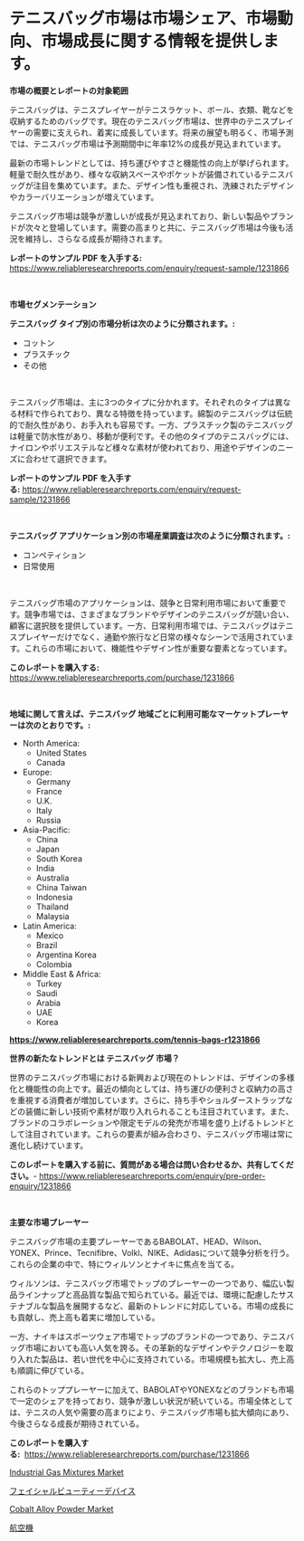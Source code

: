 <p><h1>テニスバッグ市場は市場シェア、市場動向、市場成長に関する情報を提供します。</h1></p><p><strong>市場の概要とレポートの対象範囲</strong></p>
<p><p>テニスバッグは、テニスプレイヤーがテニスラケット、ボール、衣類、靴などを収納するためのバッグです。現在のテニスバッグ市場は、世界中のテニスプレイヤーの需要に支えられ、着実に成長しています。将来の展望も明るく、市場予測では、テニスバッグ市場は予測期間中に年率12%の成長が見込まれています。</p><p>最新の市場トレンドとしては、持ち運びやすさと機能性の向上が挙げられます。軽量で耐久性があり、様々な収納スペースやポケットが装備されているテニスバッグが注目を集めています。また、デザイン性も重視され、洗練されたデザインやカラーバリエーションが増えています。</p><p>テニスバッグ市場は競争が激しいが成長が見込まれており、新しい製品やブランドが次々と登場しています。需要の高まりと共に、テニスバッグ市場は今後も活況を維持し、さらなる成長が期待されます。</p></p>
<p><strong>レポートのサンプル PDF を入手する:</strong> <a href="https://www.reliableresearchreports.com/enquiry/request-sample/1231866">https://www.reliableresearchreports.com/enquiry/request-sample/1231866</a></p>
<p>&nbsp;</p>
<p><strong>市場セグメンテーション</strong></p>
<p><strong>テニスバッグ タイプ別の市場分析は次のように分類されます。:</strong></p>
<p><ul><li>コットン</li><li>プラスチック</li><li>その他</li></ul></p>
<p>&nbsp;</p>
<p><p>テニスバッグ市場は、主に3つのタイプに分かれます。それぞれのタイプは異なる材料で作られており、異なる特徴を持っています。綿製のテニスバッグは伝統的で耐久性があり、お手入れも容易です。一方、プラスチック製のテニスバッグは軽量で防水性があり、移動が便利です。その他のタイプのテニスバッグには、ナイロンやポリエステルなど様々な素材が使われており、用途やデザインのニーズに合わせて選択できます。</p></p>
<p><strong>レポートのサンプル PDF を入手する:</strong>&nbsp;<a href="https://www.reliableresearchreports.com/enquiry/request-sample/1231866">https://www.reliableresearchreports.com/enquiry/request-sample/1231866</a></p>
<p>&nbsp;</p>
<p><strong> テニスバッグ アプリケーション別の市場産業調査は次のように分類されます。:</strong></p>
<p><ul><li>コンペティション</li><li>日常使用</li></ul></p>
<p>&nbsp;</p>
<p><p>テニスバッグ市場のアプリケーションは、競争と日常利用市場において重要です。競争市場では、さまざまなブランドやデザインのテニスバッグが競い合い、顧客に選択肢を提供しています。一方、日常利用市場では、テニスバッグはテニスプレイヤーだけでなく、通勤や旅行など日常の様々なシーンで活用されています。これらの市場において、機能性やデザイン性が重要な要素となっています。</p></p>
<p><strong>このレポートを購入する:</strong>&nbsp; <a href="https://www.reliableresearchreports.com/purchase/1231866">https://www.reliableresearchreports.com/purchase/1231866</a></p>
<p>&nbsp;</p>
<p><strong>地域に関して言えば、テニスバッグ 地域ごとに利用可能なマーケットプレーヤーは次のとおりです。:</strong></p>
<p><ul>
    <li>
        North America:
        <ul>
            <li>United States</li>
            <li>Canada</li>
        </ul>
    </li>
    <li>
        Europe:
        <ul>
            <li>Germany</li>
            <li>France</li>
            <li>U.K.</li>
            <li>Italy</li>
            <li>Russia</li>
        </ul>
    </li>
    <li>
        Asia-Pacific:
        <ul>
            <li>China</li>
            <li>Japan</li>
            <li>South Korea</li>
            <li>India</li>
            <li>Australia</li>
            <li>China Taiwan</li>
            <li>Indonesia</li>
            <li>Thailand</li>
            <li>Malaysia</li>
        </ul>
    </li>
    <li>
        Latin America:
        <ul>
            <li>Mexico</li>
            <li>Brazil</li>
            <li>Argentina Korea</li>
            <li>Colombia</li>
        </ul>
    </li>
    <li>
        Middle East & Africa:
        <ul>
            <li>Turkey</li>
            <li>Saudi</li>
            <li>Arabia</li>
            <li>UAE</li>
            <li>Korea</li>
        </ul>
    </li>
    </ul></p>
<p><strong><a href="https://www.reliableresearchreports.com/tennis-bags-r1231866">https://www.reliableresearchreports.com/tennis-bags-r1231866</a></strong>&nbsp;</p>
<p><strong>世界の新たなトレンドとは テニスバッグ 市場？</strong></p>
<p><p>世界のテニスバッグ市場における新興および現在のトレンドは、デザインの多様化と機能性の向上です。最近の傾向としては、持ち運びの便利さと収納力の高さを重視する消費者が増加しています。さらに、持ち手やショルダーストラップなどの装備に新しい技術や素材が取り入れられることも注目されています。また、ブランドのコラボレーションや限定モデルの発売が市場を盛り上げるトレンドとして注目されています。これらの要素が組み合わさり、テニスバッグ市場は常に進化し続けています。</p></p>
<p><strong>このレポートを購入する前に、質問がある場合は問い合わせるか、共有してください。</strong>- <a href="https://www.reliableresearchreports.com/enquiry/pre-order-enquiry/1231866">https://www.reliableresearchreports.com/enquiry/pre-order-enquiry/1231866</a></p>
<p>&nbsp;</p>
<p><strong>主要な市場プレーヤー</strong></p>
<p><p>テニスバッグ市場の主要プレーヤーであるBABOLAT、HEAD、Wilson、YONEX、Prince、Tecnifibre、Volkl、NIKE、Adidasについて競争分析を行う。これらの企業の中で、特にウィルソンとナイキに焦点を当てる。</p><p>ウィルソンは、テニスバッグ市場でトップのプレーヤーの一つであり、幅広い製品ラインナップと高品質な製品で知られている。最近では、環境に配慮したサステナブルな製品を展開するなど、最新のトレンドに対応している。市場の成長にも貢献し、売上高も着実に増加している。</p><p>一方、ナイキはスポーツウェア市場でトップのブランドの一つであり、テニスバッグ市場においても高い人気を誇る。その革新的なデザインやテクノロジーを取り入れた製品は、若い世代を中心に支持されている。市場規模も拡大し、売上高も順調に伸びている。</p><p>これらのトッププレーヤーに加えて、BABOLATやYONEXなどのブランドも市場で一定のシェアを持っており、競争が激しい状況が続いている。市場全体としては、テニスの人気や需要の高まりにより、テニスバッグ市場も拡大傾向にあり、今後さらなる成長が期待されている。</p></p>
<p><strong>このレポートを購入する:</strong>&nbsp;&nbsp;<a href="https://www.reliableresearchreports.com/purchase/1231866">https://www.reliableresearchreports.com/purchase/1231866</a></p>
<p><p><a href="https://www.linkedin.com/pulse/industrial-gas-mixtures-market-insights-players-forecast-rzf9e?trackingId=evx8eUSfSio5sPZTxHGxZw%3D%3D">Industrial Gas Mixtures Market</a></p><p><a href="https://medium.com/@charityrice70/%E9%A1%94%E3%81%AE%E7%BE%8E%E3%81%97%E3%81%95%E3%82%92%E4%BF%83%E9%80%B2%E3%81%99%E3%82%8B%E3%83%87%E3%83%90%E3%82%A4%E3%82%B9%E3%81%AE%E5%B8%82%E5%A0%B4%E6%B4%9E%E5%AF%9F-%E5%B8%82%E5%A0%B4%E5%8B%95%E5%90%91-%E6%88%90%E9%95%B7-2024%E5%B9%B4%E3%81%8B%E3%82%892031%E5%B9%B4%E3%81%BE%E3%81%A7%E3%81%AE%E4%BA%88%E6%B8%AC-af6a627acb93">フェイシャルビューティーデバイス</a></p><p><a href="https://www.linkedin.com/pulse/cobalt-alloy-powder-market-analysis-examines-its-scope-wzpse?trackingId=iRpzstvXCvuvva0O%2FqWgLQ%3D%3D">Cobalt Alloy Powder Market</a></p><p><a href="https://medium.com/@jodyomenick9056/%E8%88%AA%E7%A9%BA%E6%A9%9F%E5%B8%82%E5%A0%B4-2031%E5%B9%B4%E3%81%BE%E3%81%A7%E3%81%AE%E6%88%90%E5%8A%9F%E3%81%99%E3%82%8B%E3%83%93%E3%82%B8%E3%83%8D%E3%82%B9%E6%88%A6%E7%95%A5%E3%81%AE%E9%8D%B5-2b2ea559cc67">航空機</a></p></p>
